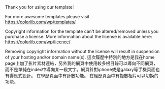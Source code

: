 Thank you for using our template!

For more awesome templates please visit https://colorlib.com/wp/templates/

Copyright information for the template can't be altered/removed unless you purchase a license.
More information about the license is available here: https://colorlib.com/wp/licence/

Removing copyright information without the license will result in suspension of your hosting and/or domain name(s).
這次履歷中特別的地方是我在home page上加了影片素材連結，另外我的網頁中使用較多根目錄可以導向不同網頁，而不是單純在index中導向某一段文字。網頁針對iphone或是galaxy等手機頁面也有響應式設計。
在學歷頁面中有計數功能。
在經歷頁面中有複數相片可以切換的功能。

